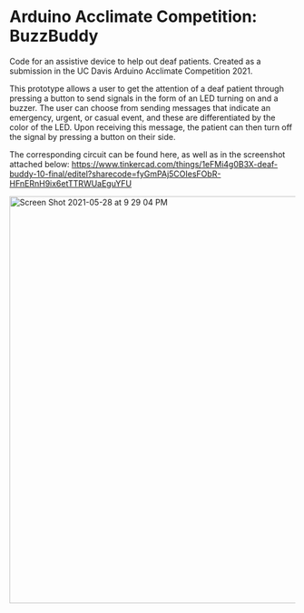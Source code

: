 # Arduino Acclimate Competition: BuzzBuddy
Code for an assistive device to help out deaf patients. Created as a submission in the UC Davis Arduino Acclimate Competition 2021. 

This prototype allows a user to get the attention of a deaf patient through pressing a button to send signals in the form of an LED turning on and a buzzer. The user can choose from sending messages that indicate an emergency, urgent, or casual event, and these are differentiated by the color of the LED. Upon receiving this message, the patient can then turn off the signal by pressing a button on their side.

The corresponding circuit can be found here, as well as in the screenshot attached below: https://www.tinkercad.com/things/1eFMi4g0B3X-deaf-buddy-10-final/editel?sharecode=fyGmPAj5COIesFObR-HFnERnH9ix6etTTRWUaEguYFU

<img width="716" alt="Screen Shot 2021-05-28 at 9 29 04 PM" src="https://user-images.githubusercontent.com/58715683/120057891-bc31aa00-bffb-11eb-8140-299e9e7fe8dd.png">
